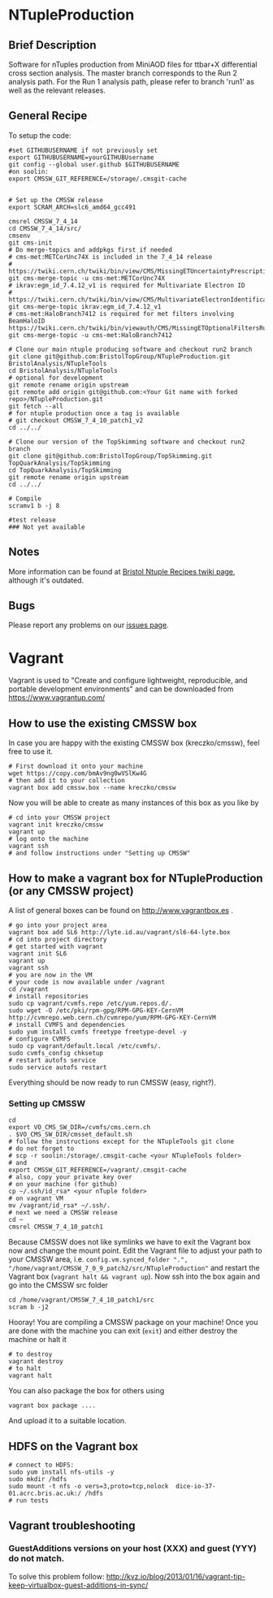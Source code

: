 NTupleProduction
================

## Brief Description
Software for nTuples production from MiniAOD files for ttbar+X differential cross section analysis.
The master branch corresponds to the Run 2 analysis path. 
For the Run 1 analysis path, please refer to branch 'run1' as well as the relevant releases.

## General Recipe

To setup the code:

```
#set GITHUBUSERNAME if not previously set
export GITHUBUSERNAME=yourGITHUBUsername
git config --global user.github $GITHUBUSERNAME
#on soolin:
export CMSSW_GIT_REFERENCE=/storage/.cmsgit-cache


# Set up the CMSSW release
export SCRAM_ARCH=slc6_amd64_gcc491

cmsrel CMSSW_7_4_14
cd CMSSW_7_4_14/src/
cmsenv
git cms-init
# Do merge-topics and addpkgs first if needed
# cms-met:METCorUnc74X is included in the 7_4_14 release
# https://twiki.cern.ch/twiki/bin/view/CMS/MissingETUncertaintyPrescription#Instructions_for_7_4_X_X_12
git cms-merge-topic -u cms-met:METCorUnc74X
# ikrav:egm_id_7.4.12_v1 is required for Multivariate Electron ID
# https://twiki.cern.ch/twiki/bin/view/CMS/MultivariateElectronIdentificationRun2
git cms-merge-topic ikrav:egm_id_7.4.12_v1
# cms-met:HaloBranch7412 is required for met filters involving BeamHaloID
https://twiki.cern.ch/twiki/bin/viewauth/CMS/MissingETOptionalFiltersRun2
git cms-merge-topic -u cms-met:HaloBranch7412

# Clone our main ntuple producing software and checkout run2 branch
git clone git@github.com:BristolTopGroup/NTupleProduction.git BristolAnalysis/NTupleTools
cd BristolAnalysis/NTupleTools
# optional for development
git remote rename origin upstream
git remote add origin git@github.com:<Your Git name with forked repo>/NTupleProduction.git
git fetch --all
# for ntuple production once a tag is available
# git checkout CMSSW_7_4_10_patch1_v2
cd ../../

# Clone our version of the TopSkimming software and checkout run2 branch
git clone git@github.com:BristolTopGroup/TopSkimming.git TopQuarkAnalysis/TopSkimming
cd TopQuarkAnalysis/TopSkimming
git remote rename origin upstream
cd ../../

# Compile
scramv1 b -j 8

#test release
### Not yet available
```

## Notes
More information can be found at [Bristol Ntuple Recipes twiki page](https://twiki.cern.ch/twiki/bin/view/CMS/BristolNTuplerRecipes), although it's outdated.

## Bugs
Please report any problems on our [issues page](https://github.com/BristolTopGroup/NTupleProduction/issues).

# Vagrant
Vagrant is used to "Create and configure lightweight, reproducible, and portable development environments" and can be downloaded from https://www.vagrantup.com/

## How to use the existing CMSSW box
In case you are happy with the existing CMSSW box (kreczko/cmssw), feel free to use it.

```shell
# First download it onto your machine
wget https://copy.com/bmAv9ng0wVSlKw4G
# then add it to your collection
vagrant box add cmssw.box --name kreczko/cmssw
```
Now you will be able to create as many instances of this box as you like by
```shell
# cd into your CMSSW project
vagrant init kreczko/cmssw
vagrant up
# log onto the machine
vagrant ssh
# and follow instructions under "Setting up CMSSW"
``` 

## How to make a vagrant box for NTupleProduction (or any CMSSW project)
A list of general boxes can be found on http://www.vagrantbox.es .
```shell
# go into your project area
vagrant box add SL6 http://lyte.id.au/vagrant/sl6-64-lyte.box
# cd into project directory
# get started with vagrant
vagrant init SL6
vagrant up
vagrant ssh
# you are now in the VM
# your code is now available under /vagrant
cd /vagrant
# install repositories
sudo cp vagrant/cvmfs.repo /etc/yum.repos.d/.
sudo wget -O /etc/pki/rpm-gpg/RPM-GPG-KEY-CernVM http://cvmrepo.web.cern.ch/cvmrepo/yum/RPM-GPG-KEY-CernVM
# install CVMFS and dependencies
sudo yum install cvmfs freetype freetype-devel -y
# configure CVMFS
sudo cp vagrant/default.local /etc/cvmfs/.
sudo cvmfs_config chksetup
# restart autofs service
sudo service autofs restart
```
Everything should be now ready to run CMSSW (easy, right?).

### Setting up CMSSW

```shell
cd
export VO_CMS_SW_DIR=/cvmfs/cms.cern.ch
. $VO_CMS_SW_DIR/cmsset_default.sh
# follow the instructions except for the NTupleTools git clone
# do not forget to 
# scp -r soolin:/storage/.cmsgit-cache <your NTupleTools folder>
# and
export CMSSW_GIT_REFERENCE=/vagrant/.cmsgit-cache
# also, copy your private key over
# on your machine (for github)
cp ~/.ssh/id_rsa* <your nTuple folder>
# on vagrant VM
mv /vagrant/id_rsa* ~/.ssh/.
# next we need a CMSSW release
cd ~
cmsrel CMSSW_7_4_10_patch1
```
Because CMSSW does not like symlinks we have to exit the Vagrant box now and change the mount point.
Edit the Vagrant file to adjust your path to your CMSSW area, i.e.
```config.vm.synced_folder ".", "/home/vagrant/CMSSW_7_0_9_patch2/src/NTupleProduction"```
and restart the Vagrant box (```vagrant halt && vagrant up```).
Now ssh into the box again and go into the CMSSW src folder
```shell 
cd /home/vagrant/CMSSW_7_4_10_patch1/src
scram b -j2
```
Hooray! You are compiling a CMSSW package on your machine!
Once you are done with the machine you can exit (```exit```) and either destroy the machine or halt it
```
# to destroy 
vagrant destroy
# to halt
vagrant halt
```

You can also package the box for others using
```shell
vagrant box package ....
```
And upload it to a suitable location.

## HDFS on the Vagrant box
```shell
# connect to HDFS:
sudo yum install nfs-utils -y
sudo mkdir /hdfs
sudo mount -t nfs -o vers=3,proto=tcp,nolock  dice-io-37-01.acrc.bris.ac.uk:/ /hdfs
# run tests
```

## Vagrant troubleshooting
### GuestAdditions versions on your host (XXX) and guest (YYY) do not match.
To solve this problem follow: http://kvz.io/blog/2013/01/16/vagrant-tip-keep-virtualbox-guest-additions-in-sync/
